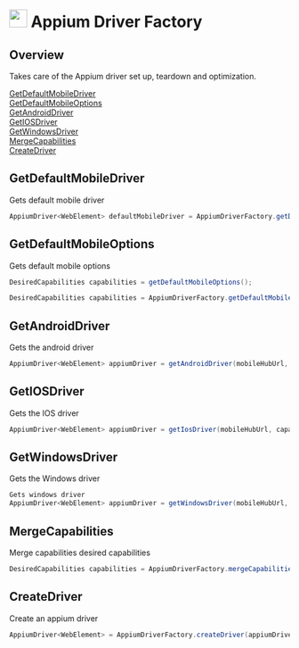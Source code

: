 # <img src="resources/MAQS.jpg" height="32" width="32"> Appium Driver Factory

## Overview
Takes care of the Appium driver set up, teardown and optimization.

[GetDefaultMobileDriver](#GetDefaultMobileDriver)  
[GetDefaultMobileOptions](#GetDefaultMobileOptions)  
[GetAndroidDriver](#GetAndroidDriver)   
[GetIOSDriver](#GetIOSDriver)   
[GetWindowsDriver](#GetWindowsDriver)   
[MergeCapabilities](#MergeCapabilities)  
[CreateDriver](#CreateDriver)

## GetDefaultMobileDriver
Gets default mobile driver
```java
AppiumDriver<WebElement> defaultMobileDriver = AppiumDriverFactory.getDefaultMobileDriver();
```

## GetDefaultMobileOptions
Gets default mobile options
```java
DesiredCapabilities capabilities = getDefaultMobileOptions();

DesiredCapabilities capabilities = AppiumDriverFactory.getDefaultMobileOptions(capabilitiesAsObjects);
```

## GetAndroidDriver
Gets the android driver
```java
AppiumDriver<WebElement> appiumDriver = getAndroidDriver(mobileHubUrl, capabilities, duration);
```

## GetIOSDriver
Gets the IOS driver
```java
AppiumDriver<WebElement> appiumDriver = getIosDriver(mobileHubUrl, capabilities, duration);
```

## GetWindowsDriver
Gets the Windows driver
```java
Gets windows driver
AppiumDriver<WebElement> appiumDriver = getWindowsDriver(mobileHubUrl, capabilities, duration);
```

## MergeCapabilities
Merge capabilities desired capabilities
```java
DesiredCapabilities capabilities = AppiumDriverFactory.mergeCapabilities(capabilities, sauceLabsConfig.asMap());
```

## CreateDriver
Create an appium driver
```java
AppiumDriver<WebElement> = AppiumDriverFactory.createDriver(appiumDriverSupplier);
```